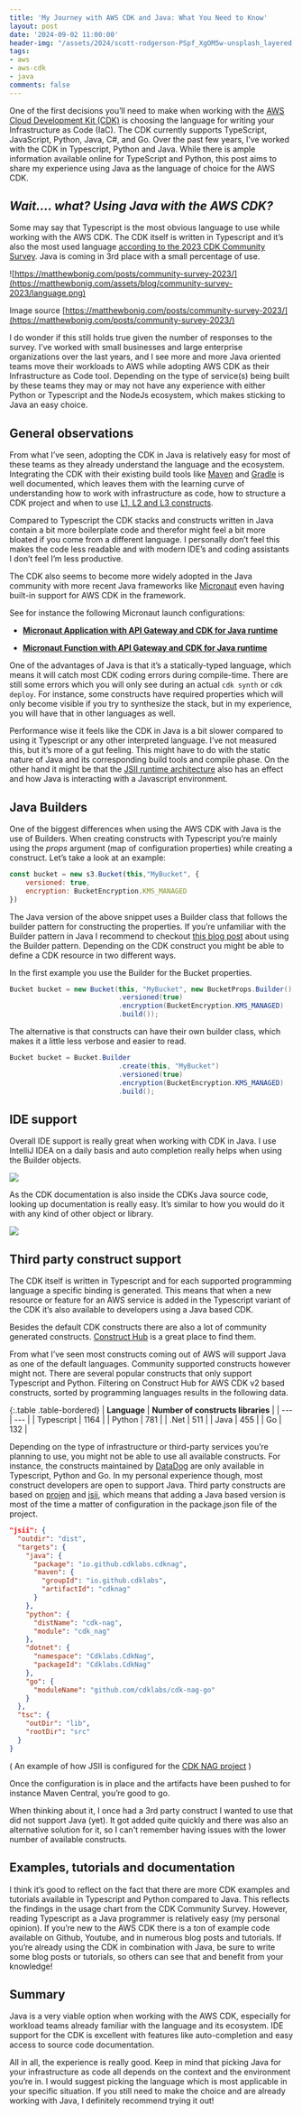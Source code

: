 ```yaml
---
title: 'My Journey with AWS CDK and Java: What You Need to Know'
layout: post
date: '2024-09-02 11:00:00'
header-img: "/assets/2024/scott-rodgerson-PSpf_XgOM5w-unsplash_layered.jpg"
tags:
- aws
- aws-cdk
- java
comments: false
---
```


One of the first decisions you’ll need to make when working with the [AWS Cloud Development Kit (CDK)](https://aws.amazon.com/cdk/) is choosing the language for writing your Infrastructure as Code (IaC). The CDK currently supports TypeScript, JavaScript, Python, Java, C#, and Go. Over the past few years, I’ve worked with the CDK in Typescript, Python and Java. While there is ample information available online for TypeScript and Python, this post aims to share my experience using Java as the language of choice for the AWS CDK.

## *Wait…. what? Using Java with the AWS CDK?*

Some may say that Typescript is the most obvious language to use while working with the AWS CDK. The CDK itself is written in Typescript and it’s also the most used language [according to the 2023 CDK Community Survey](https://matthewbonig.com/posts/community-survey-2023/). Java is coming in 3rd place with a small percentage of use.

![https://matthewbonig.com/posts/community-survey-2023/](https://matthewbonig.com/assets/blog/community-survey-2023/language.png)

Image source [https://matthewbonig.com/posts/community-survey-2023/](https://matthewbonig.com/posts/community-survey-2023/)

I do wonder if this still holds true given the number of responses to the survey. I’ve worked with small businesses and large enterprise organizations over the last years, and I see more and more Java oriented teams move their workloads to AWS while adopting AWS CDK as their Infrastructure as Code tool. Depending on the type of service(s) being built by these teams they may or may not have any experience with either Python or Typescript and the NodeJs ecosystem, which makes sticking to Java an easy choice.

## General observations

From what I’ve seen, adopting the CDK in Java is relatively easy for most of these teams as they already understand the language and the ecosystem. Integrating the CDK with their existing build tools like [Maven](https://maven.apache.org) and [Gradle](https://gradle.org) is well documented, which leaves them with the learning curve of understanding how to work with infrastructure as code, how to structure a CDK project and when to use [L1, L2 and L3 constructs](https://docs.aws.amazon.com/cdk/v2/guide/constructs.html).

Compared to Typescript the CDK stacks and constructs written in Java contain a bit more boilerplate code and therefor might feel a bit more bloated if you come from a different language. I personally don’t feel this makes the code less readable and with modern IDE’s and coding assistants I don’t feel I’m less productive.

The CDK also seems to become more widely adopted in the Java community with more recent Java frameworks like [Micronaut](https://micronaut.io) even having built-in support for AWS CDK in the framework.

See for instance the following Micronaut launch configurations:

* [**Micronaut Application with API Gateway and CDK for Java runtime**](https://micronaut.io/launch?type=DEFAULT&javaVersion=JDK_11&features=aws-lambda&features=aws-cdk&features=amazon-api-gateway)
    
* [**Micronaut Function with API Gateway and CDK for Java runtime**](https://micronaut.io/launch?type=FUNCTION&javaVersion=JDK_11&features=aws-lambda&features=aws-cdk&features=amazon-api-gateway)
    

One of the advantages of Java is that it’s a statically-typed language, which means it will catch most CDK coding errors during compile-time. There are still some errors which you will only see during an actual `cdk synth` or `cdk deploy`. For instance, some constructs have required properties which will only become visible if you try to synthesize the stack, but in my experience, you will have that in other languages as well.

Performance wise it feels like the CDK in Java is a bit slower compared to using it Typescript or any other interpreted language. I’ve not measured this, but it’s more of a gut feeling. This might have to do with the static nature of Java and its corresponding build tools and compile phase. On the other hand it might be that the [JSII runtime architecture](https://aws.github.io/jsii/overview/runtime-architecture/) also has an effect and how Java is interacting with a Javascript environment.

## Java Builders

One of the biggest differences when using the AWS CDK with Java is the use of Builders. When creating constructs with Typescript you’re mainly using the *props* argument (map of configuration properties) while creating a construct. Let’s take a look at an example:

```jsx
const bucket = new s3.Bucket(this,"MyBucket", {
    versioned: true,
    encryption: BucketEncryption.KMS_MANAGED
})
```

The Java version of the above snippet uses a Builder class that follows the builder pattern for constructing the properties. If you’re unfamiliar with the Builder pattern in Java I recommend to checkout [this blog post](https://blogs.oracle.com/javamagazine/post/exploring-joshua-blochs-builder-design-pattern-in-java) about using the Builder pattern. Depending on the CDK construct you might be able to define a CDK resource in two different ways.

In the first example you use the Builder for the Bucket properties.

```java
Bucket bucket = new Bucket(this, "MyBucket", new BucketProps.Builder()
                           .versioned(true)
                           .encryption(BucketEncryption.KMS_MANAGED)
                           .build());
```

The alternative is that constructs can have their own builder class, which makes it a little less verbose and easier to read.

```java
Bucket bucket = Bucket.Builder
                           .create(this, "MyBucket")
                           .versioned(true)
                           .encryption(BucketEncryption.KMS_MANAGED)
                           .build();
```

## IDE support

Overall IDE support is really great when working with CDK in Java. I use IntelliJ IDEA on a daily basis and auto completion really helps when using the Builder objects.

![](/assets/2024/cdk_java_auto_complete.jpg)

As the CDK documentation is also inside the CDKs Java source code, looking up documentation is really easy. It’s similar to how you would do it with any kind of other object or library.

![](/assets/2024/cdk_java_docs.jpg)

## Third party construct support

The CDK itself is written in Typescript and for each supported programming language a specific binding is generated. This means that when a new resource or feature for an AWS service is added in the Typescript variant of the CDK it’s also available to developers using a Java based CDK.

Besides the default CDK constructs there are also a lot of community generated constructs. [Construct Hub](https://constructs.dev) is a great place to find them.

From what I’ve seen most constructs coming out of AWS will support Java as one of the default languages. Community supported constructs however might not. There are several popular constructs that only support Typescript and Python. Filtering on Construct Hub for AWS CDK v2 based constructs, sorted by programming languages results in the following data.

{:.table .table-bordered}
| **Language** | **Number of constructs libraries** |
| --- | --- |
| Typescript | 1164 |
| Python | 781 |
| .Net | 511 |
| Java | 455 |
| Go | 132 |

Depending on the type of infrastructure or third-party services you’re planning to use, you might not be able to use all available constructs. For instance, the constructs maintained by [DataDog](https://constructs.dev/packages/datadog-cdk-constructs-v2/) are only available in Typescript, Python and Go. In my personal experience though, most construct developers are open to support Java. Third party constructs are based on [projen](https://projen.io) and [jsii](https://aws.github.io/jsii/), which means that adding a Java based version is most of the time a matter of configuration in the package.json file of the project.

```json
"jsii": {
  "outdir": "dist",
  "targets": {
    "java": {
      "package": "io.github.cdklabs.cdknag",
      "maven": {
        "groupId": "io.github.cdklabs",
        "artifactId": "cdknag"
      }
    },
    "python": {
      "distName": "cdk-nag",
      "module": "cdk_nag"
    },
    "dotnet": {
      "namespace": "Cdklabs.CdkNag",
      "packageId": "Cdklabs.CdkNag"
    },
    "go": {
      "moduleName": "github.com/cdklabs/cdk-nag-go"
    }
  },
  "tsc": {
    "outDir": "lib",
    "rootDir": "src"
  }
}
```

( An example of how JSII is configured for the [CDK NAG project](https://github.com/cdklabs/cdk-nag) )

Once the configuration is in place and the artifacts have been pushed to for instance Maven Central, you’re good to go.

When thinking about it, I once had a 3rd party construct I wanted to use that did not support Java (yet). It got added quite quickly and there was also an alternative solution for it, so I can't remember having issues with the lower number of available constructs.

## Examples, tutorials and documentation

I think it’s good to reflect on the fact that there are more CDK examples and tutorials available in Typescript and Python compared to Java. This reflects the findings in the usage chart from the CDK Community Survey. However, reading Typescript as a Java programmer is relatively easy (my personal opinion). If you’re new to the AWS CDK there is a ton of example code available on Github, Youtube, and in numerous blog posts and tutorials. If you’re already using the CDK in combination with Java, be sure to write some blog posts or tutorials, so others can see that and benefit from your knowledge!

## Summary

Java is a very viable option when working with the AWS CDK, especially for workload teams already familiar with the language and its ecosystem. IDE support for the CDK is excellent with features like auto-completion and easy access to source code documentation.

All in all, the experience is really good. Keep in mind that picking Java for your infrastructure as code all depends on the context and the environment you’re in. I would suggest picking the language which is most applicable in your specific situation. If you still need to make the choice and are already working with Java, I definitely recommend trying it out!

